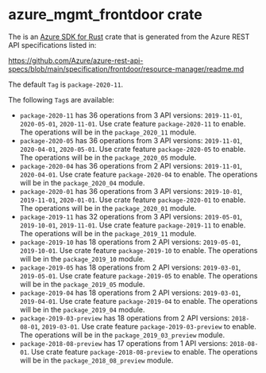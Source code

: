 # azure_mgmt_frontdoor crate

The is an [Azure SDK for Rust](https://github.com/Azure/azure-sdk-for-rust) crate that is generated from the Azure REST API specifications listed in:

https://github.com/Azure/azure-rest-api-specs/blob/main/specification/frontdoor/resource-manager/readme.md

The default `Tag` is `package-2020-11`.

The following `Tag`s are available:

- `package-2020-11` has 36 operations from 3 API versions: `2019-11-01`, `2020-05-01`, `2020-11-01`. Use crate feature `package-2020-11` to enable. The operations will be in the `package_2020_11` module.
- `package-2020-05` has 36 operations from 3 API versions: `2019-11-01`, `2020-04-01`, `2020-05-01`. Use crate feature `package-2020-05` to enable. The operations will be in the `package_2020_05` module.
- `package-2020-04` has 36 operations from 2 API versions: `2019-11-01`, `2020-04-01`. Use crate feature `package-2020-04` to enable. The operations will be in the `package_2020_04` module.
- `package-2020-01` has 36 operations from 3 API versions: `2019-10-01`, `2019-11-01`, `2020-01-01`. Use crate feature `package-2020-01` to enable. The operations will be in the `package_2020_01` module.
- `package-2019-11` has 32 operations from 3 API versions: `2019-05-01`, `2019-10-01`, `2019-11-01`. Use crate feature `package-2019-11` to enable. The operations will be in the `package_2019_11` module.
- `package-2019-10` has 18 operations from 2 API versions: `2019-05-01`, `2019-10-01`. Use crate feature `package-2019-10` to enable. The operations will be in the `package_2019_10` module.
- `package-2019-05` has 18 operations from 2 API versions: `2019-03-01`, `2019-05-01`. Use crate feature `package-2019-05` to enable. The operations will be in the `package_2019_05` module.
- `package-2019-04` has 18 operations from 2 API versions: `2019-03-01`, `2019-04-01`. Use crate feature `package-2019-04` to enable. The operations will be in the `package_2019_04` module.
- `package-2019-03-preview` has 18 operations from 2 API versions: `2018-08-01`, `2019-03-01`. Use crate feature `package-2019-03-preview` to enable. The operations will be in the `package_2019_03_preview` module.
- `package-2018-08-preview` has 17 operations from 1 API versions: `2018-08-01`. Use crate feature `package-2018-08-preview` to enable. The operations will be in the `package_2018_08_preview` module.